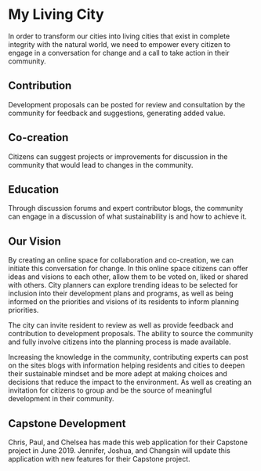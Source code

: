 # My Living City
In order to transform our cities into living cities that exist in complete integrity with the natural world, we need to empower every citizen to engage in a conversation for change and a call to take action in their community.

## Contribution
Development proposals can be posted for review and consultation by the community for feedback and suggestions, generating added value.	
## Co-creation
Citizens can suggest projects or improvements for discussion in the community that would lead to changes in the community.	
## Education
Through discussion forums and expert contributor blogs, the community can engage in a discussion of what sustainability is and how to achieve it.

## Our Vision
By creating an online space for collaboration and co-creation, we can initiate this conversation for change. In this online space citizens can offer ideas and visions to each other, allow them to be voted on, liked or shared with others. City planners can explore trending ideas to be selected for inclusion into their development plans and programs, as well as being informed on the priorities and visions of its residents to inform planning priorities.

The city can invite resident to review as well as provide feedback and contribution to development proposals. The ability to source the community and fully involve citizens into the planning process is made available.

Increasing the knowledge in the community, contributing experts can post on the sites blogs with information helping residents and cities to deepen their sustainable mindset and be more adept at making choices and decisions that reduce the impact to the environment. As well as creating an invitation for citizens to group and be the source of meaningful development in their community.

## Capstone Development
Chris, Paul, and Chelsea has made this web application for their Capstone project in June 2019.
Jennifer, Joshua, and Changsin will update this application with new features for their Capstone project.
